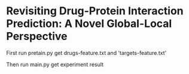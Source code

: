 # Revisiting Drug-Protein Interaction Prediction: A Novel Global-Local Perspective

First run pretain.py get drugs-feature.txt and 'targets-feature.txt'

Then run main.py get experiment result